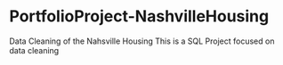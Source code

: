 # PortfolioProject-NashvilleHousing
Data Cleaning of the Nahsville Housing
This is a SQL Project focused on data cleaning
